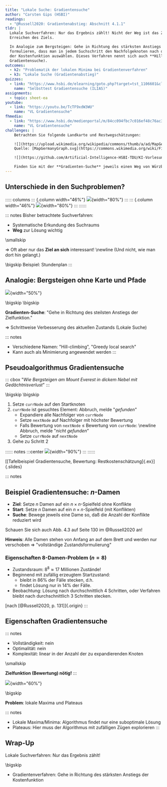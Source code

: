 ```yaml
---
title: "Lokale Suche: Gradientensuche"
author: "Carsten Gips (HSBI)"
readings:
  - "@Russell2020: Gradientenabstieg: Abschnitt 4.1.1"
tldr: |
  Lokale Suchverfahren: Nur das Ergebnis zählt! Nicht der Weg ist das Ziel, sondern nur das
  Erreichen des Ziels.

  In Analogie zum Bergsteigen: Gehe in Richtung des stärksten Anstiegs kann man die Suche so
  formulieren, dass man in jedem Suchschritt den Nachfolgeknoten nach dem stärksten Anstieg
  der Kostenfunktion auswählen. Dieses Verfahren nennt sich auch **Hill-Climbing** (bzw.
  Gradientensuche).
outcomes:
  - k2: "Problematik der lokalen Minima bei Gradientenverfahren"
  - k3: "Lokale Suche (Gradientenabstieg)"
quizzes:
  - link: "https://www.hsbi.de/elearning/goto.php?target=tst_1106601&client_id=FH-Bielefeld"
    name: "Selbsttest Gradientensuche (ILIAS)"
assignments:
  - topic: sheet-ea
youtube:
  - link: "https://youtu.be/TcTF9xdW3WU"
    name: "VL Gradientensuche"
fhmedia:
  - link: "https://www.hsbi.de/medienportal/m/84cc094fbc7c016ef48c76ac38c0e13cb2ca06dea4843658b362ba917c595f4ba90d4be19bd6374cae8ea7ca0d241a522e93dd099fd735c03668e106e85557ed"
    name: "VL Gradientensuche"
challenges: |
    Betrachten Sie folgende Landkarte und Restwegschätzungen:

    ![](https://upload.wikimedia.org/wikipedia/commons/thumb/a/ad/MapGermanyGraph.svg/476px-MapGermanyGraph.svg.png)
    Quelle: [MapGermanyGraph.svg](https://commons.wikimedia.org/wiki/File:MapGermanyGraph.svg) by [Regnaron](https://de.wikipedia.org/wiki/Benutzer:Regnaron) and [Jahobr](https://commons.wikimedia.org/wiki/User:Jahobr) on Wikimedia Commons ([Public Domain](https://en.wikipedia.org/wiki/en:public_domain))

    ![](https://github.com/Artificial-Intelligence-HSBI-TDU/KI-Vorlesung/blob/master/lecture/searching/images/challenge.png)

    Finden Sie mit der **Gradienten-Suche** jeweils einen Weg von Würzburg nach München. Vergleichen Sie das Ergebnis mit der Best-First-Suche.
---
```



## Unterschiede in den Suchproblemen?

::::: columns
::: {.column width="46%"}
![](images/graph.png){width="80%"}
:::
::: {.column width="46%"}
![](images/screenshot_stundenplan.png){width="80%"}
:::
::::::


::: notes
Bisher betrachtete Suchverfahren:

*   Systematische Erkundung des Suchraums
*   **Weg** zur Lösung wichtig

\smallskip

=> Oft aber nur das **Ziel an sich** interessant! \newline
(Und nicht, wie man dort hin gelangt.)

\bigskip
Beispiel: Stundenplan
:::


## Analogie: Bergsteigen ohne Karte und Pfade

![](images/hill-climbing.png){width="50%"}

\bigskip
\bigskip

**Gradienten-Suche**:
"Gehe in Richtung des steilsten Anstiegs der Zielfunktion."

=> Schrittweise Verbesserung des aktuellen Zustands (Lokale Suche)

::: notes
*   Verschiedene Namen: "Hill-climbing", "Greedy local search"
*   Kann auch als Minimierung angewendet werden
:::


## Pseudoalgorithmus Gradientensuche

::: cbox
"*Wie Bergsteigen am Mount Everest in dickem Nebel mit Gedächtnisverlust*"
:::

\bigskip
\bigskip

1.  Setze `currNode` auf den Startknoten
2.  `currNode` ist gesuchtes Element: Abbruch, melde "*gefunden*"
    -   Expandiere alle Nachfolger von `currNode`
    -   Setze `nextNode` auf Nachfolger mit höchster Bewertung
    -   Falls Bewertung von `nextNode` $\leq$ Bewertung von `currNode`: \newline
        Abbruch, melde "*nicht gefunden*"
    -   Setze `currNode` auf `nextNode`
3.  Gehe zu Schritt 2

:::::: notes
:::center
![](images/tafelbeispiel.png){width="90%"}
:::
::::::

[[Tafelbeispiel Gradientensuche, Bewertung: Restkostenschätzung]{.ex}]{.slides}


::: notes
## Beispiel Gradientensuche: $n$-Damen

*   **Ziel**: Setze $n$ Damen auf ein $n \times n$-Spielfeld ohne Konflikte
*   **Start**: Setze $n$ Damen auf ein $n \times n$-Spielfeld (mit Konflikten)
*   **Suche**: Bewege jeweils eine Dame so, daß die Anzahl der Konflikte reduziert wird

Schauen Sie sich auch Abb. 4.3 auf Seite 130 im @Russell2020 an!

**Hinweis**: Alle Damen stehen von Anfang an auf dem Brett und werden nur verschoben
=> "vollständige Zustandsformulierung"

### Eigenschaften 8-Damen-Problem ($n=8$)

*   Zustandsraum: $8^8 \approx 17$ Millionen Zustände!
*   Beginnend mit zufällig erzeugtem Startzustand:
    *   bleibt in 86% der Fälle stecken, d.h.
    *   findet Lösung nur in 14% der Fälle.
*   Beobachtung: Lösung nach durchschnittlich 4 Schritten, oder Verfahren bleibt
    nach durchschnittlich 3 Schritten stecken.

[nach [@Russell2020, p. 131]]{.origin}
:::


## Eigenschaften Gradientensuche

::: notes
*   Vollständigkeit: nein
*   Optimalität: nein
*   Komplexität: linear in der Anzahl der zu expandierenden Knoten

\smallskip

**Zielfunktion (Bewertung) nötig!**
:::

![](images/hill-climbing.png){width="60%"}

\bigskip

**Problem**: lokale Maxima und Plateaus

::: notes
*   Lokale Maxima/Minima: Algorithmus findet nur eine suboptimale Lösung
*   Plateaus: Hier muss der Algorithmus mit zufälligen Zügen explorieren
:::


## Wrap-Up

Lokale Suchverfahren: Nur das Ergebnis zählt!

\bigskip

*   Gradientenverfahren: Gehe in Richtung des stärksten Anstiegs der
    Kostenfunktion
